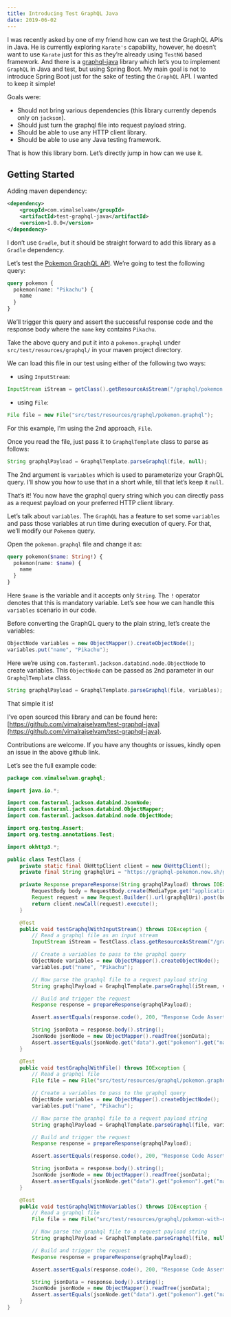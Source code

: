 ```yaml
---
title: Introducing Test GraphQL Java
date: 2019-06-02
---
```


I was recently asked by one of my friend how can we test the GraphQL APIs in Java. He is currently exploring `Karate's` capability, however, he doesn’t want to use `Karate` just for this as they’re already using `TestNG` based framework. And there is a [graphql-java](https://github.com/graphql-java/graphql-java) library which let’s you to implement `GraphQL` in Java and test, but using Spring Boot. My main goal is not to introduce Spring Boot just for the sake of testing the `GraphQL` API. I wanted to keep it simple!

Goals were:

- Should not bring various dependencies (this library currently depends only on `jackson`).
- Should just turn the graphql file into request payload string.
- Should be able to use any HTTP client library.
- Should be able to use any Java testing framework.

That is how this library born. Let’s directly jump in how can we use it.

## Getting Started

Adding maven dependency:

```xml
<dependency>
    <groupId>com.vimalselvam</groupId>
    <artifactId>test-graphql-java</artifactId>
    <version>1.0.0</version>
</dependency>
```

I don’t use `Gradle`, but it should be straight forward to add this library as a `Gradle` dependency.

Let’s test the [Pokemon GraphQL API](https://graphql-pokemon.now.sh/). We’re going to test the following query:

```graphql
query pokemon {
  pokemon(name: "Pikachu") {
    name
  }
}
```

We’ll trigger this query and assert the successful response code and the response body where the `name` key contains `Pikachu`.

Take the above query and put it into a `pokemon.graphql` under `src/test/resources/graphql/` in your maven project directory.

We can load this file in our test using either of the following two ways:

- using `InputStream`:

```java
InputStream iStream = getClass().getResourceAsStream("/graphql/pokemon.graphql");
```

- using `File`:

```java
File file = new File("src/test/resources/graphql/pokemon.graphql");
```

For this example, I’m using the 2nd approach, `File`.

Once you read the file, just pass it to `GraphqlTemplate` class to parse as follows:

```java
String graphqlPayload = GraphqlTemplate.parseGraphql(file, null);
```

The 2nd argument is `variables` which is used to parameterize your GraphQL query. I’ll show you how to use that in a short while, till that let’s keep it `null`.

That’s it! You now have the graphql query string which you can directly pass as a request payload on your preferred HTTP client library.

Let’s talk about `variables`. The `GraphQL` has a feature to set some `variables` and pass those variables at run time during execution of query. For that, we’ll modify our `Pokemon` query.

Open the `pokemon.graphql` file and change it as:

```graphql
query pokemon($name: String!) {
  pokemon(name: $name) {
    name
  }
}
```

Here `$name` is the variable and it accepts only `String`. The `!` operator denotes that this is mandatory variable. Let’s see how we can handle this `variables` scenario in our code.

Before converting the GraphQL query to the plain string, let’s create the variables:

```java
ObjectNode variables = new ObjectMapper().createObjectNode();
variables.put("name", "Pikachu");
```

Here we’re using `com.fasterxml.jackson.databind.node.ObjectNode` to create variables. This `ObjectNode` can be passed as 2nd parameter in our `GraphqlTemplate` class.

```java
String graphqlPayload = GraphqlTemplate.parseGraphql(file, variables);
```

That simple it is!

I’ve open sourced this library and can be found here: [https://github.com/vimalrajselvam/test-graphql-java](https://github.com/vimalrajselvam/test-graphql-java).

Contributions are welcome. If you have any thoughts or issues, kindly open an issue in the above github link.

Let’s see the full example code:

```java
package com.vimalselvam.graphql;

import java.io.*;

import com.fasterxml.jackson.databind.JsonNode;
import com.fasterxml.jackson.databind.ObjectMapper;
import com.fasterxml.jackson.databind.node.ObjectNode;

import org.testng.Assert;
import org.testng.annotations.Test;

import okhttp3.*;

public class TestClass {
    private static final OkHttpClient client = new OkHttpClient();
    private final String graphqlUri = "https://graphql-pokemon.now.sh/graphql";

    private Response prepareResponse(String graphqlPayload) throws IOException {
        RequestBody body = RequestBody.create(MediaType.get("application/json; charset=utf-8"), graphqlPayload);
        Request request = new Request.Builder().url(graphqlUri).post(body).build();
        return client.newCall(request).execute();
    }

    @Test
    public void testGraphqlWithInputStream() throws IOException {
        // Read a graphql file as an input stream
        InputStream iStream = TestClass.class.getResourceAsStream("/graphql/pokemon.graphql");

        // Create a variables to pass to the graphql query
        ObjectNode variables = new ObjectMapper().createObjectNode();
        variables.put("name", "Pikachu");

        // Now parse the graphql file to a request payload string
        String graphqlPayload = GraphqlTemplate.parseGraphql(iStream, variables);

        // Build and trigger the request
        Response response = prepareResponse(graphqlPayload);

        Assert.assertEquals(response.code(), 200, "Response Code Assertion");

        String jsonData = response.body().string();
        JsonNode jsonNode = new ObjectMapper().readTree(jsonData);
        Assert.assertEquals(jsonNode.get("data").get("pokemon").get("name").asText(), "Pikachu");
    }

    @Test
    public void testGraphqlWithFile() throws IOException {
        // Read a graphql file
        File file = new File("src/test/resources/graphql/pokemon.graphql");

        // Create a variables to pass to the graphql query
        ObjectNode variables = new ObjectMapper().createObjectNode();
        variables.put("name", "Pikachu");

        // Now parse the graphql file to a request payload string
        String graphqlPayload = GraphqlTemplate.parseGraphql(file, variables);

        // Build and trigger the request
        Response response = prepareResponse(graphqlPayload);

        Assert.assertEquals(response.code(), 200, "Response Code Assertion");

        String jsonData = response.body().string();
        JsonNode jsonNode = new ObjectMapper().readTree(jsonData);
        Assert.assertEquals(jsonNode.get("data").get("pokemon").get("name").asText(), "Pikachu");
    }

    @Test
    public void testGraphqlWithNoVariables() throws IOException {
        // Read a graphql file
        File file = new File("src/test/resources/graphql/pokemon-with-no-variable.graphql");

        // Now parse the graphql file to a request payload string
        String graphqlPayload = GraphqlTemplate.parseGraphql(file, null);

        // Build and trigger the request
        Response response = prepareResponse(graphqlPayload);

        Assert.assertEquals(response.code(), 200, "Response Code Assertion");

        String jsonData = response.body().string();
        JsonNode jsonNode = new ObjectMapper().readTree(jsonData);
        Assert.assertEquals(jsonNode.get("data").get("pokemon").get("name").asText(), "Pikachu");
    }
}
```
